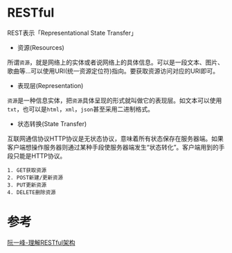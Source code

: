 # RESTful

REST表示「Representational State Transfer」

- 资源(Resources)

所谓`资源`，就是网络上的实体或者说网络上的具体信息。可以是一段文本、图片、歌曲等…可以使用URI(统一资源定位符)指向。要获取资源访问对应的URI即可。

- 表现层(Representation)

`资源`是一种信息实体，把`资源`具体呈现的形式就叫做它的表现层。如文本可以使用`txt`，也可以是`html`，`xml`，`json`甚至采用二进制格式。

- 状态转换(State Transfer)

互联网通信协议HTTP协议是无状态协议，意味着所有状态保存在服务器端。如果客户端想操作服务器则通过某种手段使服务器端发生“状态转化”。客户端用到的手段只能是HTTP协议。

	1. GET获取资源
 	2. POST新建/更新资源
 	3. PUT更新资源
 	4. DELETE删除资源



# 参考

[阮一峰-理解RESTful架构](http://www.ruanyifeng.com/blog/2011/09/restful.html)
